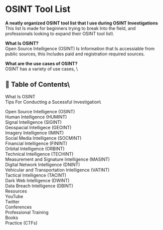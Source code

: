 # OSINT Tool List

**A neatly organized OSINT tool list that I use during OSINT Investigations**\
This list Is made for beginners trying to break Into the field, and professionals looking to expand their OSINT tool list\

**What Is OSINT?**\
Open Source Intelligence (OSINT) Is Information that Is accessiable from public sources, this Includes paid and registration required sources.

**What are the use cases of OSINT?**\
OSINT has a variety of use cases, \

## 📖 Table of Contents\
What Is OSINT\
Tips For Conducting a Sucessful Investigation\

Open Source Intelligence (OSINT)\
Human Intelligence (HUMINT)\
Signal Intelligence (SIGINT)\
Geospacial Intelligece (GEOINT)\
Imagery Intelligence (IMINT)\
Social Media Intelligence (SOCMINT)\
Financial Intelligence (FININT)\
Orbital Intelligence (ORBINT)\
Technical Intelligence (TECHINT)\
Measurement and Signature Intelligence (MASINT)\
Digital Network Intelligence (DNINT)\
Vehicular and Transportation Intelligence (VATINT)\
Tactical Intelligence (TACINT)\
Dark Web Intelligence (DWINT)\
Data Breach Intelligence (DBINT)\
Resources\
  YouTube\
  Twitter\
  Conferences\
  Professional Training\
  Books\
  Practice (CTFs)
